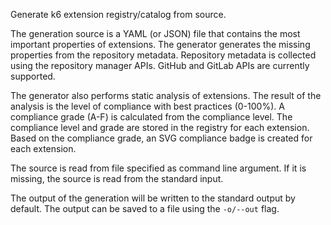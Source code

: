 Generate k6 extension registry/catalog from source.

The generation source is a YAML (or JSON) file that contains the most important properties of extensions. The generator generates the missing properties from the repository metadata. Repository metadata is collected using the repository manager APIs. GitHub and GitLab APIs are currently supported.

The generator also performs static analysis of extensions. The result of the analysis is the level of compliance with best practices (0-100%). A compliance grade (A-F) is calculated from the compliance level. The compliance level and grade are stored in the registry for each extension. Based on the compliance grade, an SVG compliance badge is created for each extension. 

The source is read from file specified as command line argument. If it is missing, the source is read from the standard input.

The output of the generation will be written to the standard output by default. The output can be saved to a file using the `-o/--out` flag.

